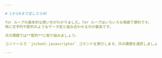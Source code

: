 ```yaml
---

# 1から9まで足したら45

for ループの基本的な使い方がわかりました。for ループはいろいろな場面で便利です。
特に文字列や配列のようなデータ型と組み合わせるのが最高です。

次の課題では**配列**に取り組みましょう。

コンソールで `jschool-javascripter` コマンドを実行します。次の課題を選択しましょう。

---
```

